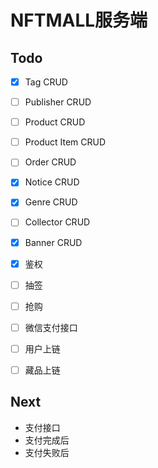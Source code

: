 # NFTMALL服务端

## Todo
- [x] Tag CRUD
- [ ] Publisher CRUD
- [ ] Product CRUD
- [ ] Product Item CRUD
- [ ] Order CRUD
- [x] Notice CRUD
- [x] Genre CRUD
- [ ] Collector CRUD
- [x] Banner CRUD
- [x] 鉴权
- [ ] 抽签
- [ ] 抢购
- [ ] 微信支付接口
- [ ] 用户上链
- [ ] 藏品上链


## Next
* 支付接口
* 支付完成后
* 支付失败后
